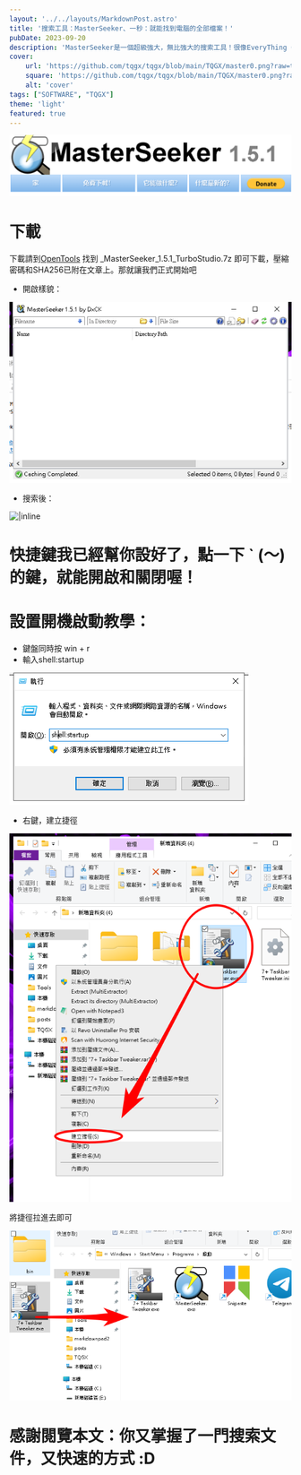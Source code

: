 ```yaml
---
layout: '../../layouts/MarkdownPost.astro'
title: '搜索工具：MasterSeeker、一秒：就能找到電腦的全部檔案！'
pubDate: 2023-09-20
description: 'MasterSeeker是一個超級強大，無比強大的搜索工具！很像EveryThing（同樣類型的搜索工具）但它的好處是不建立任何索引。想要找什麼檔案？一搜便知有沒有，至於我在Windows的環境上，幾乎不能沒有這個工具哈哈，因為我有時候都找不太到檔案放在哪（其實是我懶）'
cover:
    url: 'https://github.com/tqgx/tqgx/blob/main/TQGX/master0.png?raw=true'
    square: 'https://github.com/tqgx/tqgx/blob/main/TQGX/master0.png?raw=true'
    alt: 'cover'
tags: ["SOFTWARE", "TQGX"] 
theme: 'light'
featured: true
---
```


![|wide](https://github.com/tqgx/tqgx/blob/main/TQGX/master0.png?raw=true)

# 下載
下載請到[OpenTools](https://github.com/tqgx/OpenTools/releases/tag/Windows7) 找到 _MasterSeeker_1.5.1_TurboStudio.7z 即可下載，壓縮密碼和SHA256已附在文章上。那就讓我們正式開始吧

- 開啟樣貌：

![|inline](https://raw.githubusercontent.com/tqgx/tqgx/main/TQGX/matser1.png)

- 搜索後：

![|inline](https://raw.githubusercontent.com/tqgx/tqgx/main/TQGX/matser.png)



# 快捷鍵我已經幫你設好了，點一下 ` (～) 的鍵，就能開啟和關閉喔！


# 設置開機啟動教學：
- 鍵盤同時按 win + r
- 輸入shell:startup

![|inline](https://github.com/tqgx/tqgx/blob/main/TQGX/workbar5.png?raw=true)

- 右鍵，建立捷徑

![|inline](https://github.com/tqgx/tqgx/blob/main/TQGX/workbar3.png?raw=true)

將捷徑拉進去即可

![|inline](https://github.com/tqgx/tqgx/blob/main/TQGX/workbar6.png?raw=true)



# 
# 感謝閱覽本文：你又掌握了一門搜索文件，又快速的方式 :D

